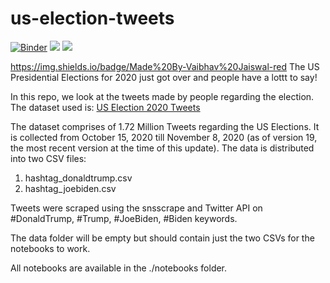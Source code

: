 # us-election-tweets

[![Binder](https://mybinder.org/badge_logo.svg)](https://mybinder.org/v2/gh/theDrake1010/us-election-tweets/main)
<a href="https://github.com/theDrake1010"><img src="https://img.shields.io/badge/Made%20by-theDrake1010-orange.svg"/></a>
<a href="https://github.com/vaibhavjswl"><img src="https://img.shields.io/badge/Made%20By-Vaibhav%20Jaiswal-red.svg"/></a>

https://img.shields.io/badge/Made%20By-Vaibhav%20Jaiswal-red
The US Presidential Elections for 2020 just got over and people have a lottt to say! 

In this repo, we look at the tweets made by people regarding the election. The dataset used is:
[US Election 2020 Tweets](https://www.kaggle.com/manchunhui/us-election-2020-tweets)


The dataset comprises of 1.72 Million Tweets regarding the US Elections. It is collected from October 15, 2020 till November 8, 2020 (as of version 19, the most recent version at the time of this update).
The data is distributed into two CSV files:
1. hashtag_donaldtrump.csv
2. hashtag_joebiden.csv

Tweets were scraped using the snsscrape and Twitter API on #DonaldTrump, #Trump, #JoeBiden, #Biden keywords.

The data folder will be empty but should contain just the two CSVs for the notebooks to work.

All notebooks are available in the ./notebooks folder.
